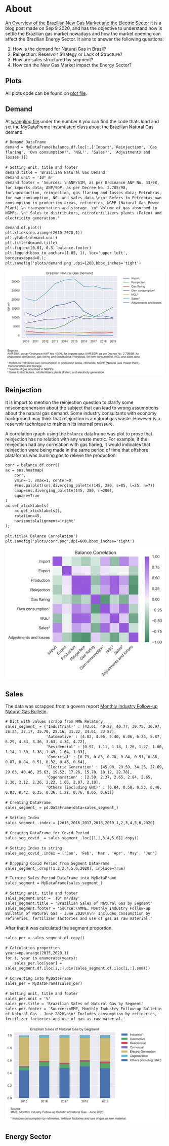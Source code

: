 # About

[An Overview of the Brazilian New Gas Market and the Electric Sector](https://medium.com/@lauramsfernandes/an-overview-of-the-brazilian-new-gas-market-and-the-electric-sector-b173f34ac307) it is a blog post made on Sep 9 2020, and has the objective to understand how is settle the Brazilian gas market nowadays and how the market opening can affect the Brazilian Energy Sector. It aims to answer the following questions:

1. How is the demand for Natural Gas in Brazil?
2. Reinjection: Reservoir Strategy or Lack of Structure?
3. How are sales structured by segment?
4. How can the New Gas Market impact the Energy Sector?

## Plots

All plots code can be found on [plot file](2_naturalGas_Plots.ipynb).

## Demand

At [wrangling file](1_naturalGas_Wrangling.ipynb) under the number `6` you can find the code thats load and set the MyDataFrame instantiated class about the Brazilian Natural Gas demand.

```
# Demand DataFrame
demand = MyDataFrame(balance.df.loc[:,['Import','Reinjection', 'Gas flaring', 'Own consumption¹', 'NGL²', 'Sales³', 'Adjustments and losses']])

# Setting unit, title and footer
demand.title = 'Brazilian Natural Gas Demand'
demand.unit = '10⁶ m³'
demand.footer = 'Sources: \nANP/SIM, as per Ordinance ANP No. 43/98, for imports data; ANP/SDP, as per Decree No. 2.705/98, for\nproduction, reinjection, gas flaring and losses data; Petrobras, for own consumption, NGL and sales data.\n\n¹ Refers to Petrobras own consumption in production areas, refineries, NGPP (Natural Gas Power Plant),\n transportation and storage. \n² Volume of gas absorbed in NGPPs. \n³ Sales to distributors, nitrofertilizers plants (Fafen) and electricity generation.'
```
```
demand.df.plot()
plt.xticks(np.arange(2010,2020,1))
plt.ylabel(demand.unit)
plt.title(demand.title)
plt.figtext(0.01,-0.3, balance.footer)
plt.legend(bbox_to_anchor=(1.05, 1), loc='upper left', borderaxespad=0.);
plt.savefig('plots/demand.png',dpi=1200,bbox_inches='tight')
```
![Demand](./plots/demand.png)

## Reinjection

It is import to mention the reinjection question to clarify some miscomprehension about the subject that can lead to wrong assumptions about the natural gas demand. Some industry consultants with economy background may think that reinjection is a natural gas waste. However is a reservoir technique to maintain its internal pressure.

A correlation graph using the `balance` dataframe was plot to prove that reinjection has no relation with any waste metric. For example, if the reinjection had any correlation with gas flaring, it would indicates that reinjection were being made in the same period of time that offshore plataforms was burning gas to relieve the production.
```
corr = balance.df.corr()
ax = sns.heatmap(
    corr,
    vmin=-1, vmax=1, center=0,
    #sns.palplot(sns.diverging_palette(145, 280, s=85, l=25, n=7))
    cmap=sns.diverging_palette(145, 280, n=200),
    square=True
)
ax.set_xticklabels(
    ax.get_xticklabels(),
    rotation=45,
    horizontalalignment='right'
);

plt.title('Balance Correlation')
plt.savefig('plots/corr.png',dpi=600,bbox_inches='tight')
```
![Correlation](./plots/corr.png)
## Sales
The data was scrapped from a govern report [Monthly Industry Follow-up Natural Gas Bulletin](http://www.mme.gov.br/documents/36216/1119340/06+-+Boletim+Mensal+de+Acompanhamento+da+Ind%C3%BAstria+de+G%C3%A1s+Natural+Junho+2020/4ecd27ca-bd64-bfa7-3510-03799045f87f).

```
# Dict with values scrapp from MME Relatory
sales_segment_ = {'Industrial¹' : [43.61, 40.82, 40.77, 39.75, 36.97, 36.34, 37.17, 35.70, 28.16, 31.22, 34.61, 33.87],
                  'Automotive' : [4.82, 4.96, 5.40, 6.06, 6.26, 5.87, 6.29, 4.83, 3.36, 3.63, 4.34, 4.72],
                  'Residencial' : [0.97, 1.11, 1.18, 1.26, 1.27, 1.00, 1.14, 1.30, 1.38, 1.49, 1.64, 1.33],
                  'Comercial' : [0.79, 0.83, 0.78, 0.84, 0.91, 0.86, 0.87, 0.84, 0.51, 0.32, 0.46, 0.64],
                  'Electric Generation' : [45.90, 29.59, 34.25, 27.69, 29.03, 40.46, 25.63, 19.52, 17.26, 15.70, 18.12, 22.78],
                  'Cogenaration' : [2.50, 2.37, 2.65, 2.84, 2.65, 2.30, 2.12, 2.26, 2.22, 1.65, 2.07, 2.10],
                  'Others (including GNC)' : [0.04, 0.58, 0.53, 0.40, 0.83, 0.42, 0.35, 0.36, 1.22, 0.76, 0.65, 0.63]}

# Creating DataFrame
sales_segment_ = pd.DataFrame(data=sales_segment_)

# Setting Index
sales_segment_.index = [2015,2016,2017,2018,2019,1,2,3,4,5,6,2020]

# Creating DataFrame for Covid Period
sales_seg_covid_ = sales_segment_.loc[[1,2,3,4,5,6]].copy()

# Setting Index to string
sales_seg_covid_.index = ['Jan', 'Feb', 'Mar', 'Apr', 'May', 'Jun']

# Dropping Covid Period from Segment DataFrame
sales_segment_.drop([1,2,3,4,5,6,2020], inplace=True)
```

```
# Turning Sales Period DataFrame into MyDataFrame
sales_segment = MyDataFrame(sales_segment_)

# Setting unit, title and footer
sales_segment.unit = '10⁶ m³/day'
sales_segment.title = 'Brazilian Sales of Natural Gas by Segment'
sales_segment.footer = 'Source:\nMME, Monthly Industry Follow-up Bulletin of Natural Gas - June 2020\n\n¹ Includes consumption by refineries, fertilizer factories and use of gas as raw material.'
```
After that it was calculated the segment proportion.
```
sales_per = sales_segment.df.copy()

# Calculation proportion
years=np.arange(2015,2020,1)
for i, year in enumerate(years):
    sales_per.loc[year] = sales_segment.df.iloc[i,:].div(sales_segment.df.iloc[i,:].sum())

# Converting into MyDataFrame
sales_per = MyDataFrame(sales_per)

# Setting unit, title and footer
sales_per.unit = '%'
sales_per.title = 'Brazilian Sales of Natural Gas by Segment'
sales_per.footer = 'Source:\nMME, Monthly Industry Follow-up Bulletin of Natural Gas - June 2020\n\n¹ Includes consumption by refineries, fertilizer factories and use of gas as raw material.'
```
![Sales per Segment](./plots/sales_per.png)
## Energy Sector
